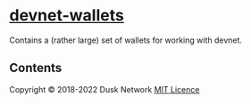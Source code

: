 # [devnet-wallets](./devnet-wallets)

Contains a (rather large) set of wallets for working with devnet.

<!-- ToC start -->
##  Contents

<!-- ToC end -->

Copyright © 2018-2022 Dusk Network
[MIT Licence](https://github.com/dusk-network/dusk-blockchain/blob/master/LICENSE)
